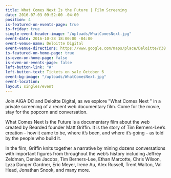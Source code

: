 ```yaml
---
title: What Comes Next Is the Future | Film Screening
date: 2016-07-03 09:52:00 -04:00
position: 4
is-featured-on-events-page: true
is-friday: true
single-event-header-image: "/uploads/WhatComesNext.jpg"
event-date: 2016-10-28 18:00:00 -04:00
event-venue-name: Deloitte Digital
event-venue-directions: https://www.google.com/maps/place/Deloitte/@38.8980777,-77.0574257,15z/data=!4m8!1m2!2m1!1sDeloitte+Digital+1919+N+Lynn+St+Arlington,+VA+22209!3m4!1s0x89b7b65afe50a213:0x54e12b9d83962922!8m2!3d38.8974671!4d-77.0707204
is-featured-on-home-page: true
is-even-on-home-page: false
is-even-on-events-page: false
left-button-link: "#"
left-button-text: Tickets on sale October 6
event-bg-image: "/uploads/WhatComesNext.jpg"
event-location: 
layout: singles/event
---
```


Join AIGA DC and Deloitte Digital, as we explore "What Comes Next " in a private screening of a recent web documentary film. Come for the movie, stay for the popcorn and conversation.

What Comes Next Is the Future is a documentary film about the web created by Bearded founder Matt Griffin. It is the story of Tim Berners-Lee’s creation – how it came to be, where it’s been, and where it’s going – as told by the people who build it.

In the film, Griffin knits together a narrative by mining dozens conversations with important figures from throughout the web’s history including Jeffrey Zeldman, Denise Jacobs, Tim Berners-Lee, Ethan Marcotte, Chris Wilson, Lyza Danger Gardner, Eric Meyer, Irene Au, Alex Russell, Trent Walton, Val Head, Jonathan Snook, and many more.